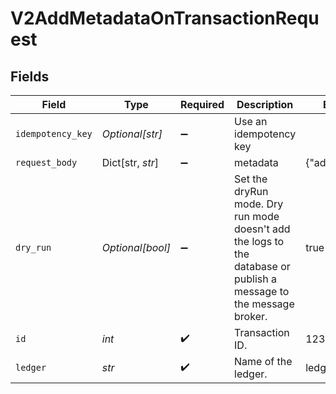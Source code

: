 # V2AddMetadataOnTransactionRequest


## Fields

| Field                                                                                                              | Type                                                                                                               | Required                                                                                                           | Description                                                                                                        | Example                                                                                                            |
| ------------------------------------------------------------------------------------------------------------------ | ------------------------------------------------------------------------------------------------------------------ | ------------------------------------------------------------------------------------------------------------------ | ------------------------------------------------------------------------------------------------------------------ | ------------------------------------------------------------------------------------------------------------------ |
| `idempotency_key`                                                                                                  | *Optional[str]*                                                                                                    | :heavy_minus_sign:                                                                                                 | Use an idempotency key                                                                                             |                                                                                                                    |
| `request_body`                                                                                                     | Dict[str, *str*]                                                                                                   | :heavy_minus_sign:                                                                                                 | metadata                                                                                                           | {"admin":"true"}                                                                                                   |
| `dry_run`                                                                                                          | *Optional[bool]*                                                                                                   | :heavy_minus_sign:                                                                                                 | Set the dryRun mode. Dry run mode doesn't add the logs to the database or publish a message to the message broker. | true                                                                                                               |
| `id`                                                                                                               | *int*                                                                                                              | :heavy_check_mark:                                                                                                 | Transaction ID.                                                                                                    | 1234                                                                                                               |
| `ledger`                                                                                                           | *str*                                                                                                              | :heavy_check_mark:                                                                                                 | Name of the ledger.                                                                                                | ledger001                                                                                                          |